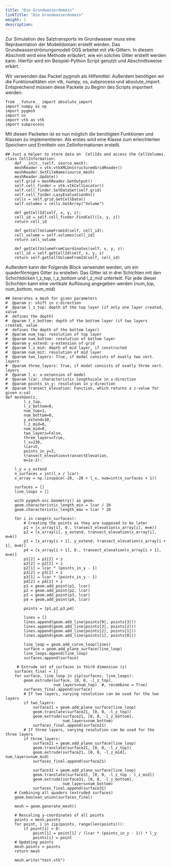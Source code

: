 ```yaml
---
title: "Die Grundwasserdomain"
linkTitle: "Die Grundwasserdomain"
weight: 1
description:
---
```


Zur Simulation des Salztransports im Grundwasser muss eine Repräsentation der Modelldomain erstellt werden.
Das Grundwasserströmungsmodell OGS arbeitet mit vtk-Gittern.
In diesem Abschnitt wird eine Methode erläutert, wie ein solches Gitter erstellt werden kann.
Hierfür wird ein Beispiel-Python Script genutzt und Abschnittsweise erkärt.

Wir verwenden das Packet pygmsh als Hilfsmittel.
Außerdem benötigen wir die Funktionalitäten von vtk, numpy, os, subprocess und absolute_import.
Entsprechend müssen diese Packete zu Beginn des Scripts importiert werden:

	from __future__ import absolute_import
	import numpy as np
	import pygmsh
	import os
	import vtk as vtk
	import subprocess 

Mit diesen Packeten ist es nun möglich die benötigten Funktionen und Klassen zu implementieren.
Als erstes wird eine Klasse zum erleichterten Speichern und Ermitteln von Zellinformationen erstellt.

	## Just a helper to store data on  CellIds and access the CellVolumes.
	class CellInformation:
	    def __init__(self, source_mesh):
		meshReader = vtk.vtkXMLUnstructuredGridReader()
		meshReader.SetFileName(source_mesh)
		meshReader.Update()
		self.grid = meshReader.GetOutput()
		self.cell_finder = vtk.vtkCellLocator()
		self.cell_finder.SetDataSet(self.grid)
		self.cell_finder.LazyEvaluationOn()
		cells = self.grid.GetCellData()
		self.volumes = cells.GetArray("Volume")

	    def getCellId(self, x, y, z):
		cell_id = self.cell_finder.FindCell([x, y, z])
		return cell_id

	    def getCellVolumeFromId(self, cell_id):
		cell_volume = self.volumes[cell_id]
		return cell_volume

	    def getCellVolumeFromCoordinates(self, x, y, z):
		cell_id = self.getCellId(self, x, y, z)
		return self.getCellVolumeFromId(self, cell_id)

Außerdem kann der Folgende Block verwendet werden, um ein quaderförmiges Gitter zu erstellen.
Das Gitter ist in drei Schichten mit den Schichtdicken l_z_top, l_z_bottom und l_z_mid unterteilt.
Für jede dieser Schichten kann eine vertikale Auflösung angegeben werden (num_top, num_bottom, num_mid)

		
	## Generates a mesh for given parameters
	#  @param z: shift in z-direction
	#  @param l_z_top: depth of the top layer (if only one layer created, value
	#  defines the depth)
	#  @param l_z_bottom: depth of the bottom layer (if two layers created, value
	#  defines the depth of the bottom layer)
	#  @param num_top: resolution of top layer
	#  @param num_bottom: resolution of bottom layer
	#  @param y_extend: y-extension of grid
	#  @param l_z_mid: depth of mid layer, if constructed
	#  @param num_mit: resolution of mid layer
	#  @param two_layers: True, if model consists of exatly two vert. layers
	#  @param three_layers: True, if model consists of exatly three vert. layers
	#  @param l_x: x-extension of model
	#  @param lcar: characteristic lengthscale in x-direction
	#  @param points_in_y: resolution in y-direction
	#  @param transect_elevation: Function, which returns a z-value for given x-val
	def meshGen(z,
		    l_z_top,
		    l_z_bottom=0,
		    num_top=1,
		    num_bottom=0,
		    y_extend=10,
		    l_z_mid=0,
		    num_mid=0,
		    two_layers=False,
		    three_layers=True,
		    l_x=230,
		    lcar=5,
		    points_in_y=3,
		    transect_elevation=transectElevation,
		    m=1e-3):

	    l_y = y_extend
	    n_surfaces = int(l_x / lcar)
	    x_array = np.linspace(-20, -20 + l_x, num=int(n_surfaces + 1))

	    surfaces = []
	    line_loops = []

	    with pygmsh.occ.Geometry() as geom:
		geom.characteristic_length_min = lcar / 20 
		geom.characteristic_length_max = lcar * 20  

		for i in range(n_surfaces):
		    # Creating the points as they are supposed to be later
		    p1 = [x_array[i], 0., transect_elevation(x_array[i], m=m)]
		    p2 = [x_array[i], y_extend, transect_elevation(x_array[i], m=m)]
		    p3 = [x_array[i + 1], y_extend, transect_elevation(x_array[i + 1], m=m)]
		    p4 = [x_array[i + 1], 0., transect_elevation(x_array[i + 1], m=m)]
		    p1[2] = p1[2] + z
		    p2[2] = p2[2] + z
		    p2[1] = lcar * (points_in_y - 1)
		    p3[2] = p3[2] + z
		    p3[1] = lcar * (points_in_y - 1)
		    p4[2] = p4[2] + z            
		    p1 = geom.add_point(p1, lcar)
		    p2 = geom.add_point(p2, lcar)
		    p3 = geom.add_point(p3, lcar)
		    p4 = geom.add_point(p4, lcar)
		    
		    points = [p1,p2,p3,p4]

		    lines = []
		    lines.append(geom.add_line(points[0], points[3]))
		    lines.append(geom.add_line(points[3], points[2]))
		    lines.append(geom.add_line(points[2], points[1]))
		    lines.append(geom.add_line(points[1], points[0]))

		    line_loop = geom.add_curve_loop(lines)
		    surface = geom.add_plane_surface(line_loop)
		    line_loops.append(line_loop)
		    surfaces.append(surface)

		 # Extrude set of surfaces in third dimension (z)
		surfaces_final = []
		for surface, line_loop in zip(surfaces, line_loops):
		    geom.extrude(surface, [0, 0, -l_z_top],
		                 num_layers=num_top)  #, recombine = True)
		    surfaces_final.append(surface)
		    # If two layers, varying resolution can be used for the two layers
		    if two_layers:
		        surface21 = geom.add_plane_surface(line_loop)
		        geom.translate(surface21, [0, 0, -l_z_top])
		        geom.extrude(surface21, [0, 0, -l_z_bottom],
		                     num_layers=num_bottom)
		        surfaces_final.append(surface21)
		    # If three layers, varying resolution can be used for the three layers
		    if three_layers:
		        surface21 = geom.add_plane_surface(line_loop)
		        geom.translate(surface21, [0, 0, -l_z_top])
		        geom.extrude(surface21, [0, 0, -l_z_mid], num_layers=num_mid)
		        surfaces_final.append(surface21)

		        surface31 = geom.add_plane_surface(line_loop)
		        geom.translate(surface31, [0, 0, -l_z_top - l_z_mid])
		        geom.extrude(surface31, [0, 0, -l_z_bottom],
		                     num_layers=num_bottom)
		        surfaces_final.append(surface31)
		# Combining all quaders (extruded surfaces)
		geom.boolean_union(surfaces_final)
		
		mesh = geom.generate_mesh()

		# Rescaling y-coordinates of all points
		points = mesh.points
		for point, i in zip(points, range(len(points))):
		    if point[1] > 0:
		        point[1] = point[1] / (lcar * (points_in_y - 1)) * l_y
		        points[i] = point
		# Updating points
		mesh.points = points
		return mesh

		mesh.write("test.vtk")
